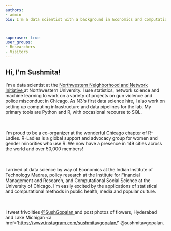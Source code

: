 ```yaml
---
authors:
- admin
bio: I'm a data scientist with a background in Economics and Computational Social Science. I like machine learning, network analysis, informative visualizations, flowers and books! 



superuser: true
user_groups:
- Researchers
- Visitors
---
```


## **Hi, I'm Sushmita!**

<p align="justify">

I'm a data scientist at the <a href="https://sites.northwestern.edu/n3lab/about/"> Northwestern Neighborhood and Network Initiative </a> at Northwestern University. I use statistics, network science and machine learning to work on a variety of projects on gun violence and police misconduct in Chicago. As N3's first data science hire, I also work on setting up computing infrastructure and data pipelines for the lab. My primary tools are Python and R, with occasional recourse to SQL.

<br /><br />
I'm proud to be a co-organizer at the wonderful <a href = "https://rladieschicago.org/"> Chicago chapter</a> of R-Ladies. R-Ladies is a global support and advocacy group for women and gender minorities who use R. We now have a presence in 149 cities across the world and over 50,000 members!

<br /><br />
I arrived at data science by way of Economics at the Indian Institute of Technology Madras, policy research at the Institute for Financial Management and Research, and Computational Social Science at the University of Chicago. I'm easily excited by the applications of statistical and computational methods in public health, media and popular culture. 

<br /><br />
I tweet frivolities <a href='https://twitter.com/SushGopalan'> @SushGopalan </a> and post photos of flowers, Hyderabad and Lake Michigan <a href='https://www.instagram.com/sushmitavgopalan/' </a> @sushmitavgopalan. 
</p>